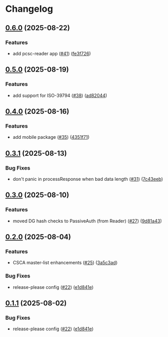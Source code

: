 # Changelog

## [0.6.0](https://github.com/gmrtd/gmrtd/compare/v0.5.0...v0.6.0) (2025-08-22)


### Features

* add pcsc-reader app ([#41](https://github.com/gmrtd/gmrtd/issues/41)) ([fe3f726](https://github.com/gmrtd/gmrtd/commit/fe3f7265fede495c525bd67d02ffb69498be7764))

## [0.5.0](https://github.com/gmrtd/gmrtd/compare/v0.4.0...v0.5.0) (2025-08-19)


### Features

* add support for ISO-39794 ([#38](https://github.com/gmrtd/gmrtd/issues/38)) ([ad82044](https://github.com/gmrtd/gmrtd/commit/ad8204401fd827bd91c99eb6fb283620b18c1c1a))

## [0.4.0](https://github.com/gmrtd/gmrtd/compare/v0.3.1...v0.4.0) (2025-08-16)


### Features

* add mobile package ([#35](https://github.com/gmrtd/gmrtd/issues/35)) ([4351f71](https://github.com/gmrtd/gmrtd/commit/4351f71c4cd544b5d44d066c948a2569da6a035d))

## [0.3.1](https://github.com/gmrtd/gmrtd/compare/v0.3.0...v0.3.1) (2025-08-13)


### Bug Fixes

* don't panic in processResponse when bad data length ([#31](https://github.com/gmrtd/gmrtd/issues/31)) ([7c43eeb](https://github.com/gmrtd/gmrtd/commit/7c43eeb381ea253a50e87acf5cac6f7681a10dac))

## [0.3.0](https://github.com/gmrtd/gmrtd/compare/v0.2.0...v0.3.0) (2025-08-10)


### Features

* moved DG hash checks to PassiveAuth (from Reader) ([#27](https://github.com/gmrtd/gmrtd/issues/27)) ([9d81a43](https://github.com/gmrtd/gmrtd/commit/9d81a43ec6d5d072d47c617dab79f059c2da887e))

## [0.2.0](https://github.com/gmrtd/gmrtd/compare/v0.1.1...v0.2.0) (2025-08-04)


### Features

* CSCA master-list enhancements ([#25](https://github.com/gmrtd/gmrtd/issues/25)) ([3a5c3ad](https://github.com/gmrtd/gmrtd/commit/3a5c3adb11646d40d5161f95863de0b56964cceb))


### Bug Fixes

* release-please config ([#22](https://github.com/gmrtd/gmrtd/issues/22)) ([e1d841e](https://github.com/gmrtd/gmrtd/commit/e1d841e3545aaf686c85f63827de50be86b3c69a))

## [0.1.1](https://github.com/gmrtd/gmrtd/compare/v0.1.0...v0.1.1) (2025-08-02)


### Bug Fixes

* release-please config ([#22](https://github.com/gmrtd/gmrtd/issues/22)) ([e1d841e](https://github.com/gmrtd/gmrtd/commit/e1d841e3545aaf686c85f63827de50be86b3c69a))
